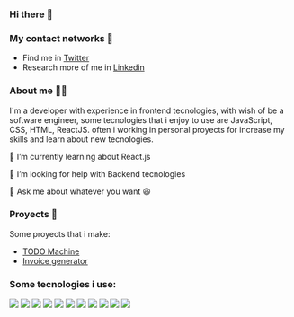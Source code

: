 ### Hi there 👋




###  My contact networks 🔎

- Find me in [Twitter](https://twitter.com/sr_jito)
- Research more of me in [Linkedin](https://www.linkedin.com/in/sergio-sanhueza-osorio-b289b4124/)


### About me 🕵️‍♂️

I´m a developer with experience in frontend tecnologies, with wish of be a software engineer, some tecnologies that i enjoy to use are JavaScript, CSS, HTML, ReactJS. often i working in personal proyects for increase my skills and learn about new tecnologies.


🌱 I’m currently learning about React.js

🤔 I’m looking for help with Backend tecnologies

💬 Ask me about whatever you want 😃

### Proyects 🚀

Some proyects that i make:

- [TODO Machine](https://jito-jito.github.io/Basic-of-React---Project-TODO-Machine/)
- [Invoice generator](https://jito-jito.github.io/GeneradorDeFacturas/)

### Some tecnologies i use:


![](https://img.shields.io/badge/HTML5-E34F26?style=for-the-badge&logo=html5&logoColor=white)
![](https://img.shields.io/badge/CSS3-1572B6?style=for-the-badge&logo=css3&logoColor=white)
![](https://img.shields.io/badge/JavaScript-323330?style=for-the-badge&logo=javascript&logoColor=F7DF1E)
![](https://img.shields.io/badge/Sass-CC6699?style=for-the-badge&logo=sass&logoColor=white)
![](https://img.shields.io/badge/React-20232A?style=for-the-badge&logo=react&logoColor=61DAFB)
![](https://img.shields.io/badge/Node.js-339933?style=for-the-badge&logo=nodedotjs&logoColor=white)
![](https://img.shields.io/badge/Express.js-000000?style=for-the-badge&logo=express&logoColor=white)
![](https://img.shields.io/badge/MongoDB-white?style=for-the-badge&logo=mongodb&logoColor=4EA94B)
![](https://img.shields.io/badge/Webpack-8DD6F9?style=for-the-badge&logo=Webpack&logoColor=white)
![](https://img.shields.io/badge/Git-F05032?style=for-the-badge&logo=git&logoColor=white)
![](https://img.shields.io/badge/Jest-C21325?style=for-the-badge&logo=jest&logoColor=white)




<!--
**jito-jito/jito-jito** is a ✨ _special_ ✨ repository because its `README.md` (this file) appears on your GitHub profile.

Here are some ideas to get you started:

- 🔭 I’m currently working on ...
- 🌱 I’m currently learning ...
- 👯 I’m looking to collaborate on ...
- 🤔 I’m looking for help with ...
- 💬 Ask me about ...
- 📫 How to reach me: ...
- 😄 Pronouns: ...
- ⚡ Fun fact: ...
-->
